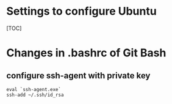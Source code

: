 # Settings to configure Ubuntu
[TOC]

# Changes in .bashrc of Git Bash
## configure ssh-agent with private key
```
eval `ssh-agent.exe`
ssh-add ~/.ssh/id_rsa
```